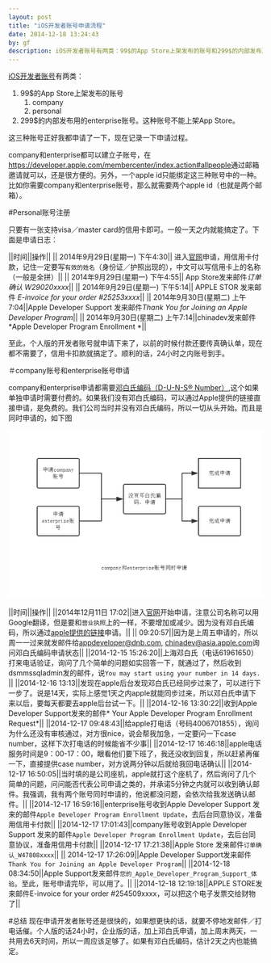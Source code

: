 ```yaml
---
layout: post
title: "iOS开发者账号申请流程"
date: 2014-12-18 13:24:43
by: gf
description: iOS开发者账号有两类：99$的App Store上架发布的账号和299$的内部发布用的enterprise账号。其中App Store上架用的账号又分为company和personal两种。这三种账号正好我都申请了一下，现在记录一下申请过程。
---
```


[iOS开发者账号](https://developer.apple.com/programs/)有两类：

1. 99$的App Store上架发布的账号
	1. company
	2. personal
2. 299$的内部发布用的enterprise账号。这种账号不能上架App Store。

这三种账号正好我都申请了一下，现在记录一下申请过程。

company和enterprise都可以建立子账号，在<https://developer.apple.com/membercenter/index.action#allpeople>通过邮箱邀请就可以，还是很方便的。另外，一个apple id只能绑定这三种账号中的一种。比如你需要company和enterprise账号，那么就需要两个apple id（也就是两个邮箱）。

#Personal账号注册

只要有一张支持visa／master card的信用卡即可。一般一天之内就能搞定了。下面是申请日志：

||时间||操作||
|| 2014年9月29日(星期一) 下午4:30|| 进入[官网](https://developer.apple.com/programs/start/standard/create.php)申请，用信用卡付款，记住一定要写`有效的姓名`（身份证／护照出现的），中文可以写信用卡上的名称（一般是全拼）||
|| 2014年9月29日(星期一) 下午4:55|| App Store发来邮件*订单确认 W29020xxxx*||
|| 2014年9月29日(星期一) 下午5:14|| APPLE STOR 发来邮件 *E-invoice for your order #25253xxxx*||
|| 2014年9月30日(星期二) 上午7:04||Apple Developer Support 发来邮件*Thank You for Joining an Apple Developer Program*||
|| 2014年9月30日(星期二) 上午7:14||chinadev发来邮件*Apple Developer Program Enrollment *||

至此，个人版的开发者账号就申请下来了，以前的时候付款还要传真确认单，现在都不需要了，信用卡扣款就搞定了。顺利的话，24小时之内账号到手。

＃company账号和enterprise账号申请

company和enterprise申请都需要[邓白氏编码（D-U-N-S® Number）](http://zh.wikipedia.org/wiki/%E9%82%93%E7%99%BD%E6%B0%8F),这个如果单独申请时需要付费的。如果我们没有邓白氏编码，可以通过Apple提供的链接直接申请，是免费的。我们公司当时并没有邓白氏编码，所以一切从头开始。而且是同时申请的，如下图

![同时申请company和enterprise账号](/images/company-enterprise-allinone.png)

||时间||操作||
||2014年12月11日 17:02||进入[官网](https://developer.apple.com/programs/start/enterprise/)开始申请，注意公司名称可以用Google翻译，但是要和`营业执照`上的一样，不要增加或减少。因为没有邓白氏编码，所以通过[apple提供的链接](https://developer.apple.com/ios/enroll/dunsLookupForm.action)申请。||
||  09:20:57||因为是上周五申请的，所以周一一过来就发邮件给<appdeveloper@dnb.com>, <chinadev@asia.apple.com>询问邓白氏编码申请状态||
||2014-12-15 15:26:20||上海邓白氏（电话61961650）打来电话验证，询问了几个简单的问题如实回答一下，就通过了，然后收到dsmmssqladmin发的邮件，说`You may start using your number in 14 days. `||
||2014-12-16 13:13||发现在apple后台发现邓白氏已经同步过来了，可以进行下一步了。说是14天，实际上感觉1天之内apple就能同步过来，所以邓白氏申请下来以后，要每天都要去apple后台试一下。||
||2014-12-16 13:30:22||收到Apple Developer Support发来的邮件* Your Apple Developer Program Enrollment Request*||
||2014-12-17 09:48:43||给apple打电话（号码4006701855），询问为什么还没有审核通过，对方很nice，说会帮我加急，一定要问一下case number，这样下次打电话的时候能省不少事||
||2014-12-17 16:46:18||apple电话服务时间是9：00-17：00，眼看他们要下班了，我还没收到回复，所以赶紧再催一下，直接提供case number，对方说两分钟以后就给我回电话确认||
||2014-12-17 16:50:05||当时填的是公司座机，apple就打这个座机了，然后询问了几个简单的问题，问问能否代表公司申请之类的，并承诺5分钟之内就可以收到确认邮件。我强调，我有两个账号同时申请的，他说都没问题，会依次给我发送确认邮件。||
||2014-12-17 16:59:16||enterprise账号收到Apple Developer Support 发来的邮件`Apple Developer Program Enrollment Update`，去后台同意协议，准备用信用卡付款||
||2014-12-17 17:01:43||company账号收到Apple Developer Support 发来的邮件`Apple Developer Program Enrollment Update`，去后台同意协议，准备用信用卡付款||
||2014-12-17 17:21:38||Apple Store 发来邮件`订单确认_W47808xxxx`||
|| 2014-12-17 17:26:09||Apple Developer Support发来邮件`Thank You for Joining an Apple Developer Program`||
||2014-12-18 08:34:50||Apple Support发来邮件`您的_Apple_Developer_Program_Support_体验`。至此，账号申请完毕，可以用了。||
||2014-12-18 12:19:18||APPLE STORE发来邮件E-invoice for your order #254509xxxx，可以把这个电子发票交给财物了||

#总结
现在申请开发者账号还是很快的，如果想更快的话，就要不停地发邮件／打电话催。个人版的话24小时，企业版的话，加上邓白氏申请，加上周末两天，一共用去6天时间，所以一周应该足够了。如果有邓白氏编码，估计2天之内也能搞定。